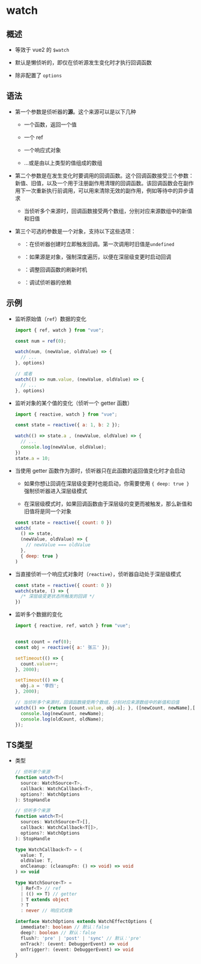 # watch

## 概述

  - 等效于 vue2 的 `$watch`

  - 默认是懒侦听的，即仅在侦听源发生变化时才执行回调函数

  - 除非配置了 `options`

## 语法

  - 第一个参数是侦听器的**源**。这个来源可以是以下几种

      - 一个函数，返回一个值

      - 一个 ref

      - 一个响应式对象

      - ...或是由以上类型的值组成的数组

  - 第二个参数是在发生变化时要调用的回调函数。这个回调函数接受三个参数：新值、旧值，以及一个用于注册副作用清理的回调函数。该回调函数会在副作用下一次重新执行前调用，可以用来清除无效的副作用，例如等待中的异步请求

      - 当侦听多个来源时，回调函数接受两个数组，分别对应来源数组中的新值和旧值

  - 第三个可选的参数是一个对象，支持以下这些选项：

      - ：在侦听器创建时立即触发回调。第一次调用时旧值是`undefined`

      - ：如果源是对象，强制深度遍历，以便在深层级变更时启动回调

      - ：调整回调函数的刷新时机

      - ：调试侦听器的依赖

## 示例

  - 监听原始值（`ref`）数据的变化

    ```js
    import { ref, watch } from "vue";

    const num = ref(0);

    watch(num, (newValue, oldValue) => {
      // ...
    }, options)

    // 或者
    watch(() => num.value, (newValue, oldValue) => {
      // ...
    }, options)

    ```

  - 监听对象的某个值的变化（侦听一个 getter 函数）

    ```js
    import { reactive, watch } from "vue";

    const state = reactive({ a: 1, b: 2 });

    watch(() => state.a , (newValue, oldValue) => {
      // ...
      console.log(newValue, oldValue);
    })
    state.a = 10;
    ```

  - 当使用 getter 函数作为源时，侦听器只在此函数的返回值变化时才会启动

      - 如果你想让回调在深层级变更时也能启动，你需要使用 `{ deep: true }` 强制侦听器进入深层级模式

      - 在深层级模式时，如果回调函数由于深层级的变更而被触发，那么新值和旧值将是同一个对象

    ```js
    const state = reactive({ count: 0 })
    watch(
      () => state,
      (newValue, oldValue) => {
        // newValue === oldValue
      },
      { deep: true }
    )
    ```

  - 当直接侦听一个响应式对象时（`reactive`），侦听器自动处于深层级模式

    ```js
    const state = reactive({ count: 0 })
    watch(state, () => {
      /* 深层级变更状态所触发的回调 */
    })
    ```

  - 监听多个数据的变化

    ```js
    import { reactive, ref, watch } from "vue";


    const count = ref(0);
    const obj = reactive({ a:' 张三' });

    setTimeout(() => {
      count.value++;
    }, 2000);

    setTimeout(() => {
      obj.a = '李四';
    }, 2000);

    // 当侦听多个来源时，回调函数接受两个数组，分别对应来源数组中的新值和旧值
    watch(() => {return [count.value, obj.a]; }, ([newCount, newName],[oldCount, oldName]) => {
      console.log(newCount, newName);
      console.log(oldCount, oldName);
    });
    ```

## TS类型

  - 类型

    ```typescript
    // 侦听单个来源
    function watch<T>(
      source: WatchSource<T>,
      callback: WatchCallback<T>,
      options?: WatchOptions
    ): StopHandle

    // 侦听多个来源
    function watch<T>(
      sources: WatchSource<T>[],
      callback: WatchCallback<T[]>,
      options?: WatchOptions
    ): StopHandle

    type WatchCallback<T> = (
      value: T,
      oldValue: T,
      onCleanup: (cleanupFn: () => void) => void
    ) => void

    type WatchSource<T> =
      | Ref<T> // ref
      | (() => T) // getter
      | T extends object
      ? T
      : never // 响应式对象

    interface WatchOptions extends WatchEffectOptions {
      immediate?: boolean // 默认：false
      deep?: boolean // 默认：false
      flush?: 'pre' | 'post' | 'sync' // 默认：'pre'
      onTrack?: (event: DebuggerEvent) => void
      onTrigger?: (event: DebuggerEvent) => void
    }
    ```
